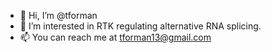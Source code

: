 - 👋 Hi, I’m @tforman
- 👀 I’m interested in RTK regulating alternative RNA splicing.
- 📫 You can reach me at tforman13@gmail.com



